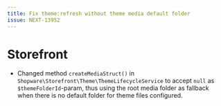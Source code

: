 ```yaml
---
title: Fix theme:refresh without theme media default folder
issue: NEXT-13952
---
```

# Storefront
* Changed method `createMediaStruct()` in `Shopware\Storefront\Theme\ThemeLifecycleService` to accept `null` as `$themeFolderId`-param, thus using the root media folder as fallback when there is no default folder for theme files configured.
